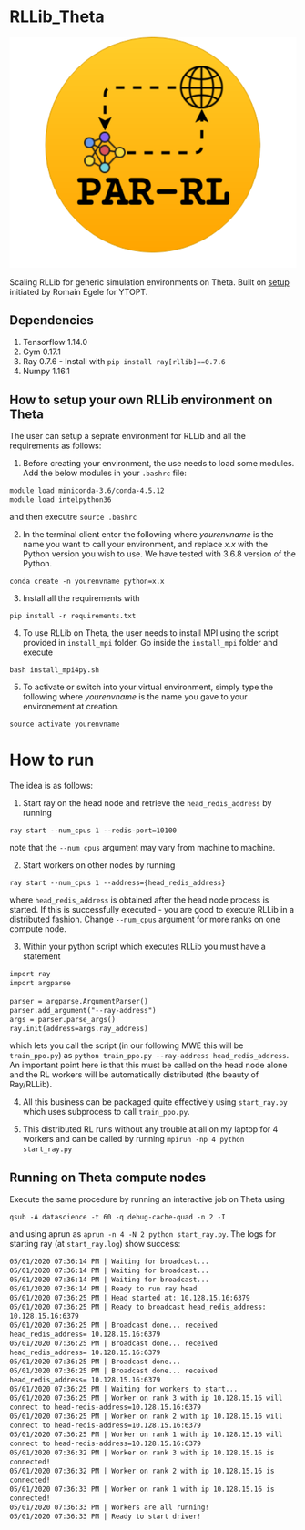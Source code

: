 # RLLib_Theta

<p align="center">
		<img src="docs/logo_with_title.png" width="512">
	</p>
  
Scaling RLLib for generic simulation environments on Theta. Built on [setup](https://github.com/ytopt-team/tuster) initiated by Romain Egele for YTOPT.

## Dependencies
1. Tensorflow 1.14.0
2. Gym 0.17.1
3. Ray 0.7.6 - Install with `pip install ray[rllib]==0.7.6`
4. Numpy 1.16.1

## How to setup your own RLLib environment on Theta

The user can setup a seprate environment for RLLib and all the requirements as follows:

1. Before creating your environment, the use needs to load some modules. Add the below modules in your `.bashrc` file:
```
module load miniconda-3.6/conda-4.5.12
module load intelpython36
```
and then executre `source .bashrc`

2. In the terminal client enter the following where *yourenvname* is the name you want to call your environment, and replace *x.x* with the Python version you wish to use. We have tested with 3.6.8 version of the Python.
```
conda create -n yourenvname python=x.x 
```

3. Install all the requirements with 
```
pip install -r requirements.txt
```

4. To use RLLib on Theta, the user needs to install MPI using the script provided in `install_mpi` folder. Go inside the `install_mpi` folder and execute
```
bash install_mpi4py.sh
```

5. To activate or switch into your virtual environment, simply type the following where *yourenvname* is the name you gave to your environement at creation.
```
source activate yourenvname
```

# How to run

The idea is as follows:

1. Start ray on the head node and retrieve the `head_redis_address` by running
```
ray start --num_cpus 1 --redis-port=10100
```
note that the `--num_cpus` argument may vary from machine to machine.

2. Start workers on other nodes by running
```
ray start --num_cpus 1 --address={head_redis_address}
```
where `head_redis_address` is obtained after the head node process is started. If this is successfully executed - you are good to execute RLLib in a distributed fashion. Change `--num_cpus` argument for more ranks on one compute node.

3. Within your python script which executes RLLib you must have a statement
```
import ray
import argparse

parser = argparse.ArgumentParser()
parser.add_argument("--ray-address")
args = parser.parse_args()
ray.init(address=args.ray_address)
```
which lets you call the script (in our following MWE this will be `train_ppo.py`) as `python train_ppo.py --ray-address head_redis_address`. An important point here is that this must be called on the head node alone and the RL workers will be automatically distributed (the beauty of Ray/RLLib). 

4. All this business can be packaged quite effectively using `start_ray.py` which uses subprocess to call `train_ppo.py`.

5. This distributed RL runs without any trouble at all on my laptop for 4 workers and can be called by running `mpirun -np 4 python start_ray.py`

## Running on Theta compute nodes

Execute the same procedure by running an interactive job on Theta using
```
qsub -A datascience -t 60 -q debug-cache-quad -n 2 -I
```
and using aprun as `aprun -n 4 -N 2 python start_ray.py`. The logs for starting ray (at `start_ray.log`) show success:

```
05/01/2020 07:36:14 PM | Waiting for broadcast...
05/01/2020 07:36:14 PM | Waiting for broadcast...
05/01/2020 07:36:14 PM | Waiting for broadcast...
05/01/2020 07:36:14 PM | Ready to run ray head
05/01/2020 07:36:25 PM | Head started at: 10.128.15.16:6379
05/01/2020 07:36:25 PM | Ready to broadcast head_redis_address: 10.128.15.16:6379
05/01/2020 07:36:25 PM | Broadcast done... received head_redis_address= 10.128.15.16:6379
05/01/2020 07:36:25 PM | Broadcast done... received head_redis_address= 10.128.15.16:6379
05/01/2020 07:36:25 PM | Broadcast done...
05/01/2020 07:36:25 PM | Broadcast done... received head_redis_address= 10.128.15.16:6379
05/01/2020 07:36:25 PM | Waiting for workers to start...
05/01/2020 07:36:25 PM | Worker on rank 3 with ip 10.128.15.16 will connect to head-redis-address=10.128.15.16:6379
05/01/2020 07:36:25 PM | Worker on rank 2 with ip 10.128.15.16 will connect to head-redis-address=10.128.15.16:6379
05/01/2020 07:36:25 PM | Worker on rank 1 with ip 10.128.15.16 will connect to head-redis-address=10.128.15.16:6379
05/01/2020 07:36:32 PM | Worker on rank 3 with ip 10.128.15.16 is connected!
05/01/2020 07:36:32 PM | Worker on rank 2 with ip 10.128.15.16 is connected!
05/01/2020 07:36:33 PM | Worker on rank 1 with ip 10.128.15.16 is connected!
05/01/2020 07:36:33 PM | Workers are all running!
05/01/2020 07:36:33 PM | Ready to start driver!
```


